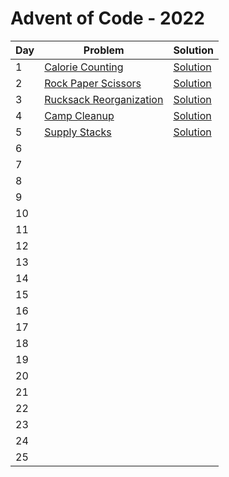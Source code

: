 # Advent of Code - 2022

| Day | Problem                                                          | Solution                                            |
| --- | ---------------------------------------------------------------- | --------------------------------------------------- |
| 1   | [Calorie Counting](./1-calorie-counting/README.md)               | [Solution](./1-calorie-counting/solution.js)        |
| 2   | [Rock Paper Scissors](./2-rock-paper-scissors/README.md)         | [Solution](./2-rock-paper-scissors/solution.js)     |
| 3   | [Rucksack Reorganization](./3-rucksack-reorganization/README.md) | [Solution](./3-rucksack-reorganization/solution.js) |
| 4   | [Camp Cleanup](./4-camp-cleanup/README.md)                       | [Solution](./4-camp-cleanup/solution.js)            |
| 5   | [Supply Stacks](./5-supply-stacks/README.md)                     | [Solution](./5-supply-stacks/solution.js)           |
| 6   |                                                                  |                                                     |
| 7   |                                                                  |                                                     |
| 8   |                                                                  |                                                     |
| 9   |                                                                  |                                                     |
| 10  |                                                                  |                                                     |
| 11  |                                                                  |                                                     |
| 12  |                                                                  |                                                     |
| 13  |                                                                  |                                                     |
| 14  |                                                                  |                                                     |
| 15  |                                                                  |                                                     |
| 16  |                                                                  |                                                     |
| 17  |                                                                  |                                                     |
| 18  |                                                                  |                                                     |
| 19  |                                                                  |                                                     |
| 20  |                                                                  |                                                     |
| 21  |                                                                  |                                                     |
| 22  |                                                                  |                                                     |
| 23  |                                                                  |                                                     |
| 24  |                                                                  |                                                     |
| 25  |                                                                  |                                                     |
